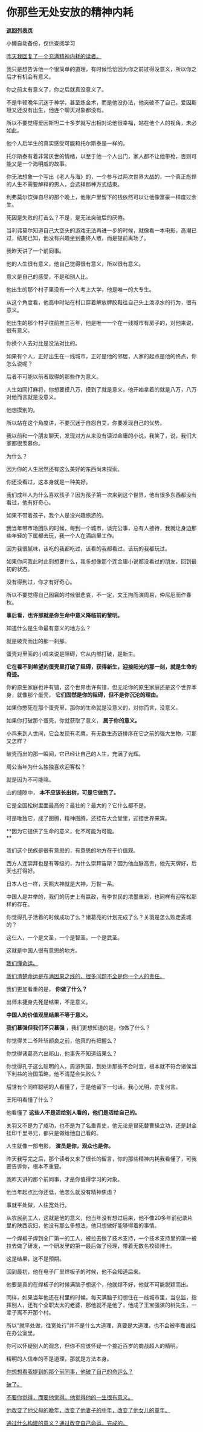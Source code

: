 # 你那些无处安放的精神内耗

[**返回列表页**](/gzh/记忆承载)

小懒自动备份，仅供查阅学习

[昨天我回复了一个充满精神内耗的读者。  
](http://mp.weixin.qq.com/s?__biz=MzU3NDc5Nzc0NQ==&mid=2247526929&idx=1&sn=f0a4b41a869bd1db604458d1915d66c5&chksm=fd2ec8cfca5941d9b26f7ae779da0531eea643dbef24e49aa5fef6c598cd08263992c634e5a1&scene=21#wechat_redirect)

我只是想告诉他一个很简单的道理，有时候恰恰因为你之前过得没意义，所以你之后才有机会有意义。  

你之前太有意义了，你之后就真没意义了。  

不是牛顿晚年沉迷于神学，甚至炼金术，而是他没办法，他突破不了自己，爱因斯坦又还没有出生，他连个聊天对象都没有。

所以不要觉得爱因斯坦二十多岁就写出相对论他很幸福，站在他个人的视角，未必如此。  

他个人后半生的真实感受可能和托尔斯泰是一样的。  

托尔斯泰有着非常厌世的情绪，以至于他一个人出门，家人都不让他带枪，否则可能又是一个海明威的故事。

你无法想象一个写出《老人与海》的，一个参与过两次世界大战的，一个真正彪悍的人生不需要解释的男人，会选择那种方式结束。

利弗莫尔饮弹自尽的那个晚上，他账户里留下的钱依然可以让他像富豪一样度过余生。  

死因是失败的打击么？不是，是无法突破后的厌倦。

当利弗莫尔知道自己大空头的游戏无法再进一步的时候，就像看一本电影，高潮已过，结尾已知，他没有兴趣坐到曲终人散，而是提前离场了。

我昨天讲了一个前同事。  

他的人生很有意义，他自己觉得很有意义，所以很有意义。  

意义是自己的感受，不是和别人比。  

他出生的那个村子里没有一个人考上大学，他是唯一的大专生。  

从这个角度看，他高中时站在村口穿着解放牌胶鞋往自己头上泼凉水的行为，很有意义。

他出生的那个村子往前推三百年，他是唯一一个在一线城市有房子的，对他来说，很有意义。

你换个人去对比是没法对比的。  

如果有个人，正好出生在一线城市，正好是他的邻居，人家的起点是他的终点，你怎么说呢？

后者不可能以前者取得的那些作为意义。  

人生如同打麻将，你想要摸八万，摸到了就是意义，他开始拿着的就是八万，八万对他而言就是没意义。

他想摸别的。

所以站在这个角度讲，不要沉迷于自怨自艾，你要发现自己的优势。  

我以前和一个朋友聊天，发现对方从来没有读过金庸的小说，我笑了，说，我们大家都很羡慕你。  

为什么？  

因为你的人生居然还有这么美好的东西尚未探索。  

你还没看过，这本身就是一种美好。  

我们成年人为什么喜欢孩子？因为孩子第一次来到这个世界，他有很多东西都没有看过，他有好奇心。  

如果不带着孩子，我个人是没兴趣旅游的。  

我当年带市场团队的时候，每到一个城市，谈完公事，总有人接待，我就让身边那些年轻的下属都去玩，我一个人在酒店里工作。  

因为我很腻味，该吃的我都吃过，该看的我都看过，该玩的我都玩过。  

如果你问我此时此刻想要什么，我多想像那个连金庸小说都没看过的朋友，回到最初的状态。

没有得到过，你才有好奇心。  

所以不要觉得自己困窘的时候很悲哀，不一定，文王拘而演周易，仲尼厄而作春秋。  

 **事后看，也许那就是你生命中意义降临前的黎明。**

知道什么是生命最有意义的地方么？  

就是破壳而出的那一刹那。  

蛋壳对里面的小鸡来说是阻碍，它从内部打破，是新生。  

 **它在看不到希望的蛋壳里打破了阻碍，获得新生，迎接阳光的那一刻，就是生命的奇迹。**  

你的原生家庭也许有错，这个世界也许有错，但无论你的原生家庭还是这个世界本身，就像那个蛋壳， **它们固然是你的阻碍，但不是你沉沦的理由。**  

如果你憋死在那个蛋壳里，那你的生命就是没意义的，对你而言，没意义。

如果你打破那个蛋壳，你就获取了意义， **属于你的意义。**

小鸡来到人世间，它会发现有老鹰，有无数生态链排序在它之前的强大生物，可那又怎样？  

破壳而出的那一瞬间，它已经让自己的人生，充满了光辉。

周公当年为什么独独喜欢迎客松？  

就是因为不可能嘛。  

山的缝隙中， **本不应该长出树，可是它做到了。**

它是全国松树里面最高的？最壮的？最大的？它什么都不是。  

可是唯独它，成了图腾，精神图腾，还挂在大会堂里，迎接世界来宾。  

 **因为它提供了生命的意义，化不可能为可能。  
**

我们这个民族是很有意思的，有意思的地方在于价值观。  

西方人连崇拜也是有等级的，为什么崇拜宙斯？因为他血脉高贵，他先天牌好，后天也打得好。  

日本人也一样，天照大神就是大神，万世一系。

中国人是并举的，我们的历史上有嬴政，有李世民的浓墨重彩，也同样有迎客松那样的存在。  

你觉得孔子活着的时候成功了么？诸葛亮的计划完成了么？关羽是怎么败走麦城的？  

这仨人，一个是文圣，一个是智圣，一个是武圣。  

这就是中国人很有意思的地方。  

[我们懂命运。  
](http://mp.weixin.qq.com/s?__biz=MzU0MjYwNDU2Mw==&mid=2247513416&idx=1&sn=2c1678a39ea383d9cb1c2e7637e5f1e9&chksm=fb1ad934cc6d5022adf1c7cdd49e5721aa92621dd04d9f3535e080abaa05fd1a4d654930c330&scene=21#wechat_redirect)

[我们清楚命运是布满因果之线的，很多问题不全是你一个人的责任。](http://mp.weixin.qq.com/s?__biz=MzU0MjYwNDU2Mw==&mid=2247513416&idx=1&sn=2c1678a39ea383d9cb1c2e7637e5f1e9&chksm=fb1ad934cc6d5022adf1c7cdd49e5721aa92621dd04d9f3535e080abaa05fd1a4d654930c330&scene=21#wechat_redirect)  

我们更加看重的是， **你做了什么？**  

出师未捷身先死是结果，不是意义。  

 **中国人的价值观里结果不等于意义。**  

 **我们慕强但我们不只慕强** ，我们更想知道的是，你做了什么？

你觉得关二爷阵斩颜良之前，他真的有把握么？  

你觉得诸葛亮六出祁山，他事先不知道结果么？  

你觉得孔子这么聪明的人，周游列国，到处讲那些不合时宜，根本就不符合诸侯当下利益的治国策略，他不清楚会失败么？  

后世有个同样聪明的人看懂了，于是他留下一句话，我心光明，亦复何言。

王阳明看懂了什么？

他看懂了 **这些人不是活给别人看的，他们是活给自己的。**  

关羽又不是为了成功，也不是为了名垂青史，他无论是冒死替曹操立功，还是封金挂印千里寻兄，都只是做给他自己看的。  

人生就像一部电影， **演员是你，观众也是你。**  

昨天我写完之后，那个读者又来了很长的留言，你的那些精神内耗我看懂了，可我要告诉你，根本不重要。  

我昨天讲的那个前同事，才是你值得学习的对象。  

他当年起点比你还低，他怎么就没有精神焦虑？

事就平处做，人往宽处行。

从农民到工人，这就是他的意义，他当年没有想过后来，他不像20多年前纪录片里的陕西农妇，他没有那么多想法，他只想做好能够得着的事情。  

一个焊板子焊到全厂第一的工人，被拉去做了技术支持，一个技术支持里的第一被拉去做了研发，一个研发里的第一最后做了经理，带着无数名校硕博士。  

这是结果，这不是预期。  

回到最初，他在电子厂里焊板子的时候，他不会知道后来。

他要是真的在焊板子的时候满脑子想这个，他就焊不好，他就不可能脱颖而出。

同样，如果当年他还在村里的时候，每天满脑子幻想住在一线城市里，当总监，指挥别人，还有个全职太太的老婆，那他就不是他了，他成了王宝强演的树先生，一辈子离不开那个村。

所以“就平处做，往宽处行”并不是什么大道理，真要是大道理，也不会被李嘉诚挂在办公室里。

你可以怀疑别人的观念，但你不应该怀疑一个接近百岁的商战超人的精明。

精明的人信奉的不是道理，那就是方法本身。  

[你想想看我提到的那个前同事，他破了自己的命运么？  
](http://mp.weixin.qq.com/s?__biz=MzU0MjYwNDU2Mw==&mid=2247513416&idx=1&sn=2c1678a39ea383d9cb1c2e7637e5f1e9&chksm=fb1ad934cc6d5022adf1c7cdd49e5721aa92621dd04d9f3535e080abaa05fd1a4d654930c330&scene=21#wechat_redirect)

[破了。](http://mp.weixin.qq.com/s?__biz=MzU0MjYwNDU2Mw==&mid=2247513416&idx=1&sn=2c1678a39ea383d9cb1c2e7637e5f1e9&chksm=fb1ad934cc6d5022adf1c7cdd49e5721aa92621dd04d9f3535e080abaa05fd1a4d654930c330&scene=21#wechat_redirect)

[不要你觉得，而要他觉得。他觉得他的一生很有意义。  
](http://mp.weixin.qq.com/s?__biz=MzU0MjYwNDU2Mw==&mid=2247513416&idx=1&sn=2c1678a39ea383d9cb1c2e7637e5f1e9&chksm=fb1ad934cc6d5022adf1c7cdd49e5721aa92621dd04d9f3535e080abaa05fd1a4d654930c330&scene=21#wechat_redirect)

[他改变了他父母的晚年，改变了他妻子的中年，改变了他女儿的童年。  
](http://mp.weixin.qq.com/s?__biz=MzU0MjYwNDU2Mw==&mid=2247513416&idx=1&sn=2c1678a39ea383d9cb1c2e7637e5f1e9&chksm=fb1ad934cc6d5022adf1c7cdd49e5721aa92621dd04d9f3535e080abaa05fd1a4d654930c330&scene=21#wechat_redirect)

[通过什么构建的意义？通过改变自己命运，完成的。](http://mp.weixin.qq.com/s?__biz=MzU0MjYwNDU2Mw==&mid=2247513416&idx=1&sn=2c1678a39ea383d9cb1c2e7637e5f1e9&chksm=fb1ad934cc6d5022adf1c7cdd49e5721aa92621dd04d9f3535e080abaa05fd1a4d654930c330&scene=21#wechat_redirect)


